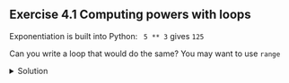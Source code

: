 ## Exercise 4.1 Computing powers with loops
Exponentiation is built into Python:
``` 5 ** 3``` gives `125`

Can you write a loop that would do the same? You may want to use `range`

<details>
<summary>Solution
</summary>

<img src="fig/ex4.1.PNG">

